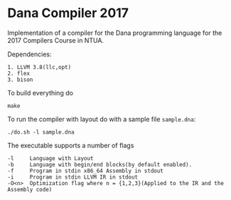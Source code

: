 # Dana Compiler 2017

Implementation of a compiler for the Dana programming language for the 2017 Compilers Course in NTUA.

Dependencies:
```
1. LLVM 3.8(llc,opt)
2. flex
3. bison
```

To build everything do

```shell
make
```

To run the compiler with layout do with a sample file `sample.dna`:
```shell
./do.sh -l sample.dna
```
The executable supports a number of flags
```shell
-l     Language with Layout
-b     Language with begin/end blocks(by default enabled).
-f     Program in stdin x86_64 Assembly in stdout
-i     Program in stdin LLVM IR in stdout
-O<n>  Optimization flag where n = {1,2,3}(Applied to the IR and the Assembly code)
```